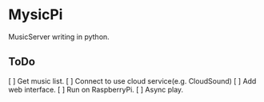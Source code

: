 # MysicPi

MusicServer writing in python.

## ToDo
[ ] Get music list.
[ ] Connect to use cloud service(e.g. CloudSound)
[ ] Add web interface.
[ ] Run on RaspberryPi.
[ ] Async play.

